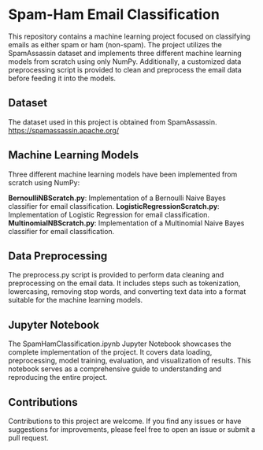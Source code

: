 # Spam-Ham Email Classification
This repository contains a machine learning project focused on classifying emails as either spam or ham (non-spam). The project utilizes the SpamAssassin dataset and implements three different machine learning models from scratch using only NumPy. Additionally, a customized data preprocessing script is provided to clean and preprocess the email data before feeding it into the models.

## Dataset
The dataset used in this project is obtained from SpamAssassin.
https://spamassassin.apache.org/

## Machine Learning Models
Three different machine learning models have been implemented from scratch using NumPy:

**BernoulliNBScratch.py**: Implementation of a Bernoulli Naive Bayes classifier for email classification.
**LogisticRegressionScratch.py**: Implementation of Logistic Regression for email classification.
**MultinomialNBScratch.py**: Implementation of a Multinomial Naive Bayes classifier for email classification.

## Data Preprocessing
The preprocess.py script is provided to perform data cleaning and preprocessing on the email data. It includes steps such as tokenization, lowercasing, removing stop words, and converting text data into a format suitable for the machine learning models.

## Jupyter Notebook
The SpamHamClassification.ipynb Jupyter Notebook showcases the complete implementation of the project. It covers data loading, preprocessing, model training, evaluation, and visualization of results. This notebook serves as a comprehensive guide to understanding and reproducing the entire project.

## Contributions
Contributions to this project are welcome. If you find any issues or have suggestions for improvements, please feel free to open an issue or submit a pull request.
